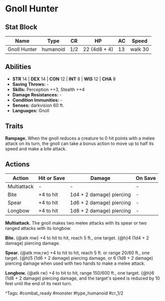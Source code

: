 # Gnoll Hunter

## Stat Block

| Name | Type | CR | HP | AC | Speed |
|------|------|----|----|----|-------|
| Gnoll Hunter | humanoid | 1/2 | 22 (4d8 + 4) | 13 | walk 30 |

## Abilities

- **STR** 14 | **DEX** 14 | **CON** 12 | **INT** 8 | **WIS** 12 | **CHA** 8
- **Saving Throws:** -  
- **Skills:** Perception ++3, Stealth ++4  
- **Damage Resistances:** -  
- **Condition Immunities:** -  
- **Senses:** darkvision 60 ft.  
- **Languages:** Gnoll

## Traits

**Rampage.** When the gnoll reduces a creature to 0 hit points with a melee attack on its turn, the gnoll can take a bonus action to move up to half its speed and make a bite attack.


## Actions

| Action | Hit or Save | Damage | On Save |
|--------|--------------|--------|----------|
| Multiattack | - | - | - |
| Bite | +4 to hit | 1d4 + 2 damage) piercing | - |
| Spear | +4 to hit | 1d6 + 2 damage) piercing | - |
| Longbow | +4 to hit | 1d8 + 2 damage) piercing | - |

**Multiattack.** The gnoll makes two melee attacks with its spear or two ranged attacks with its longbow.

**Bite.** {@atk mw} +4 to hit to hit, reach 5 ft., one target. {@h}4 (1d4 + 2 damage) piercing damage.

**Spear.** {@atk mw,rw} +4 to hit to hit, reach 5 ft. or range 20/60 ft., one target. {@h}5 (1d6 + 2 damage) piercing damage, or 6 (1d8 + 2 damage) piercing damage when used with two hands to make a melee attack.

**Longbow.** {@atk rw} +4 to hit to hit, range 150/600 ft., one target. {@h}6 (1d8 + 2 damage) piercing damage, and the target's speed is reduced by 10 feet until the end of its next turn.


^Tags: #combat_ready #monster #type_humanoid #cr_1/2